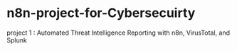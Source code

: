 # n8n-project-for-Cybersecuirty

project 1 : Automated Threat Intelligence Reporting with n8n, VirusTotal, and Splunk
